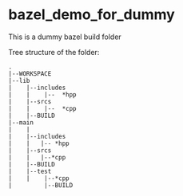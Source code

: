 # bazel_demo_for_dummy
This is a dummy bazel build folder

Tree structure of the folder: 
```
.
|--WORKSPACE
|--lib
|    |--includes
|    |    |--  *hpp
|    |--srcs
|    |    |--  *cpp
|    |--BUILD
|--main
|    |
|    |--includes
|    |   |-- *hpp
|    |--srcs
|    |   |--*cpp
|    |--BUILD
|    |--test
|    |    |--*cpp
|         |--BUILD
```